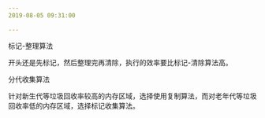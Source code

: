 ```yaml
---
2019-08-05 09:31:00

---
```






标记-整理算法

开头还是先标记，然后整理完再清除，执行的效率要比标记-清除算法高。



分代收集算法

针对新生代等垃圾回收率较高的内存区域，选择使用复制算法，而对老年代等垃圾回收率低的内存区域，选择标记收集算法。